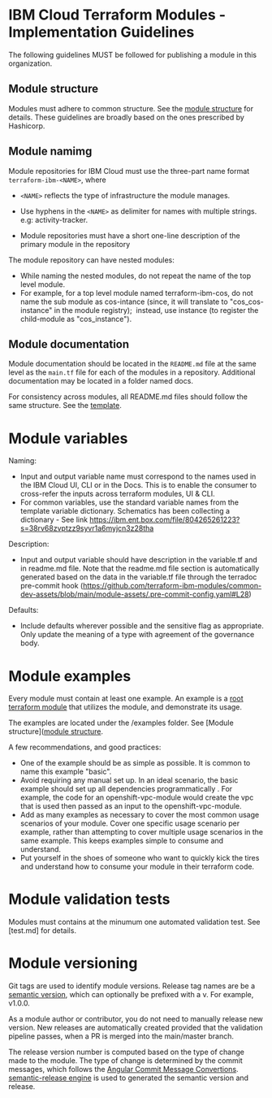 # IBM Cloud Terraform Modules - Implementation Guidelines

The following guidelines MUST be followed for publishing a module in this organization.

## Module structure

Modules must adhere to common structure. See the [module structure](module_structure.md) for details. These guidelines are broadly based on the ones prescribed by Hashicorp.

## Module namimg

Module repositories for IBM Cloud must use the three-part name format `terraform-ibm-<NAME>`, where 
- `<NAME>` reflects the type of infrastructure the module manages.
- Use hyphens in the `<NAME>` as delimiter for names with multiple strings. e.g: activity-tracker.

- Module repositories must have a short one-line description of the primary module in the repository

The module repository can have nested modules:
- While naming the nested modules, do not repeat the name of the top level module.
- For example, for a top level module named terraform-ibm-cos, do not name the sub module as cos-intance (since, it will translate to "cos_cos-instance" in the module registry);  instead, use instance (to register the child-module as "cos_instance").

## Module documentation

Module documentation should be located in the `README.md` file at the same level as the `main.tf` file for each of the modules in a repository. Additional documentation may be located in a folder named docs.

For consistency across modules, all README.md files should follow the same structure. See the [template](https://github.com/terraform-ibm-modules/terraform-ibm-module-template/blob/main/README.md).

# Module variables

Naming:
- Input and output variable name must correspond to the names used in the IBM Cloud UI, CLI or in the Docs. This is to enable the consumer to cross-refer the inputs across terraform modules, UI & CLI.
- For common variables, use the standard variable names from the template variable dictionary. Schematics has been collecting a dictionary - See link https://ibm.ent.box.com/file/804265261223?s=38rv68zvptzz9syvr1a6myjcn3z28tha


Description:
- Input and output variable should have description in the variable.tf and in readme.md file. Note that the readme.md file section is automatically generated based on the data in the variable.tf file through the terradoc pre-commit hook (https://github.com/terraform-ibm-modules/common-dev-assets/blob/main/module-assets/.pre-commit-config.yaml#L28)


Defaults:
- Include defaults wherever possible and the sensitive flag as appropriate. Only update the meaning of a type with agreement of the governance body.

# Module examples

Every module must contain at least one example. An example is a [root terraform module](https://www.terraform.io/language/modules#the-root-module) that utilizes the module, and demonstrate its usage.

The examples are located under the /examples folder. See [Module structure]([module structure](module_structure.md).


A few recommendations, and good practices:
- One of the example should be as simple as possible. It is common to name this example "basic". 
- Avoid requiring any manual set up. In an ideal scenario, the basic example should set up all dependencies programmatically . For example, the code for an openshift-vpc-module would create the vpc that is used then passed as an input to the openshift-vpc-module.
- Add as many examples as necessary to cover the most common usage scenarios of your module. Cover one specific usage scenario per example, rather than attempting to cover multiple usage scenarios in the same example. This keeps examples simple to consume and understand.
- Put yourself in the shoes of someone who want to quickly kick the tires and understand how to consume your module in their terraform code.


# Module validation tests

Modules must contains at the minumum one automated validation test. See [test.md] for details.

# Module versioning

Git tags are used to identify module versions. Release tag names are be a [semantic version](https://semver.org/), which can optionally be prefixed with a v. For example, v1.0.0.

As a module author or contributor, you do not need to manually release new version. New releases are automatically created provided that the validation pipeline passes, when a PR is merged into the main/master branch.

The release version number is computed based on the type of change made to the module. The type of change is determined by the commit messages, which follows the [Angular Commit Message Convertions](https://github.com/angular/angular/blob/main/CONTRIBUTING.md#-commit-message-format). [semantic-release engine](https://github.com/semantic-release/semantic-release) is used to generated the semantic version and release.